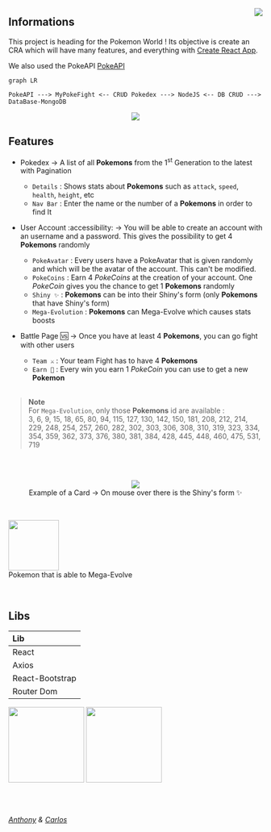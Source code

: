 
<p align="center">
  <img style="float: right" src="https://github.com/Anthonyp7/PokeAPI/assets/94532574/0b172010-1d71-41bf-9da3-aada30849cb6">
</p>





## Informations

This project is heading for the Pokemon World ! Its objective is create an CRA which will have many features, and everything with [Create React App](https://github.com/facebook/create-react-app).

We also used the PokeAPI [PokeAPI](https://pokeapi.co/)



```mermaid
graph LR

PokeAPI ---> MyPokeFight <-- CRUD Pokedex ---> NodeJS <-- DB CRUD ---> DataBase-MongoDB
```

<p align="center">
  <img src="https://github.com/Anthonyp7/MyPokeFight/assets/94532574/c7e190b6-69da-47e9-8fd7-d7345142e290">
</p>

## Features

- Pokedex → A list of all **Pokemons** from the 1<sup>st</sup> Generation to the latest with Pagination
  - `Details` : Shows stats about **Pokemons** such as `attack`, `speed`, `health`, `height`, etc
  - `Nav Bar` : Enter the name or the number of a **Pokemons** in order to find It

- User Account :accessibility: → You will be able to create an account with an username and a password. This gives the possibility to get 4 **Pokemons** randomly
  - `PokeAvatar` : Every users have a PokeAvatar that is given randomly and which will be the avatar of the account. This can't be modified.
  - `PokeCoins` : Earn 4 _PokeCoins_ at the creation of your account. One _PokeCoin_ gives you the chance to get 1 **Pokemons** randomly
  - `Shiny ✨` : **Pokemons** can be into their Shiny's form (only **Pokemons** that have Shiny's form)
  - `Mega-Evolution` : **Pokemons** can Mega-Evolve which causes stats boosts
    
- Battle Page 🆚 → Once you have at least 4 **Pokemons**, you can go fight with other users
  - `Team ⚔️` : Your team Fight has to have 4 **Pokemons**
  - `Earn 🥇` : Every win you earn 1 _PokeCoin_ you can use to get a new **Pokemon**
<br/><br/>

> **Note** <br/>
> For `Mega-Evolution`, only those **Pokemons** id are available :<br/>
> 3, 6, 9, 15, 18, 65, 80, 94, 115, 127, 130, 142, 150, 181, 208, 212, 214, 229, 248, 254, 257, 260, 282, 
    302, 303, 306, 308, 310, 319, 323, 334, 354, 359, 362, 373, 376, 380, 381, 384, 428, 445, 448, 460, 475, 531, 719

<br/><br/>



<p align="center">
  <img src="https://github.com/Anthonyp7/MyPokeFight/assets/94532574/84f284b5-577c-46e7-bbed-28cf60b6db89">
  <br>Example of a Card → On mouse over there is the Shiny's form ✨<br>
</p>
<br>
<p>
  <img src="https://github.com/Anthonyp7/MyPokeFight/assets/94532574/86194b6f-f22b-4b8c-9968-e9bf89b0eea3" width="100">
  <br>Pokemon that is able to Mega-Evolve<br>
</p>
<br>



## Libs
| Lib |
|:-------- |
| React     |
| Axios     |
| React-Bootstrap     |
| Router Dom     |





<img src="https://github.com/Anthonyp7/PokeAPI/assets/94532574/a08ebb43-1edb-4a14-bc91-37add1cb8e4f" width="150">
<img src="https://download.logo.wine/logo/Node.js/Node.js-Logo.wine.png" width="150">


<br/><br/>


_[Anthony](https://www.linkedin.com/in/anthony-perozeni-b6840a233/) & [Carlos](https://www.linkedin.com/in/carlos-cancino-9a41a1224/)_
